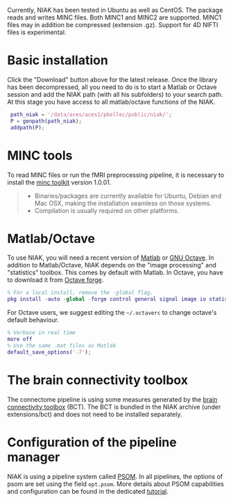 Currently, NIAK has been tested in Ubuntu as well as CentOS. The package reads and writes MINC files. Both MINC1 and MINC2 are supported. MINC1 files may in addition be compressed (extension .gz). Support for 4D NIFTI files is experimental. 

# Basic installation

Click the "Download" button above for the latest release. Once the library has been decompressed, all you need to do is to start a Matlab or Octave session and add the NIAK path (with all his subfolders) to your search path. At this stage you have access to all matlab/octave functions of the NIAK.
```matlab
 path_niak = '/data/aces/aces1/pbellec/public/niak/'; 
 P = genpath(path_niak); 
 addpath(P); 
``` 
# MINC tools

To read MINC files or run the fMRI preprocessing pipeline, it is necessary to install the [minc toolkit](http://www.bic.mni.mcgill.ca/ServicesSoftware/ServicesSoftwareMincToolKit) version 1.0.01. 
> * Binaries/packages are currently available for Ubuntu, Debian and Mac OSX, making the installation seamless on those systems.
> * Compilation is usually required on other platforms.

# Matlab/Octave

To use NIAK, you will need a recent version of [Matlab](http://www.mathworks.com/) or [GNU Octave](http://www.gnu.org/software/octave/index.html). In addition to Matlab/Octave, NIAK depends on the "image processing" and "statistics" toolbox. This comes by default with Matlab. In Octave, you have to download it from [Octave forge](http://octave.sourceforge.net/index.html).
```matlab
% For a local install, remove the -global flag.
pkg install -auto -global -forge control general signal image io statistics
```
For Octave users, we suggest editing the `~/.octaverc` to change octave's default behaviour. 
```matlab
% Verbose in real time
more off
% Use the same .mat files as Matlab
default_save_options('-7');
```

# The brain connectivity toolbox  

The connectome pipeline is using some measures generated by the [brain connectivity toolbox](https://sites.google.com/site/bctnet/) (BCT). The BCT is bundled in the NIAK archive (under extensions/bct) and does not need to be installed separately.

# Configuration of the pipeline manager

NIAK is using a pipeline system called [PSOM](http://psom.simexp-lab.org). In all pipelines, the options of psom are set using the field `opt.psom`. More details about PSOM capabilities and configuration can be found in the dedicated [tutorial](http://psom.simexp-lab.org/psom_configuration.html).
